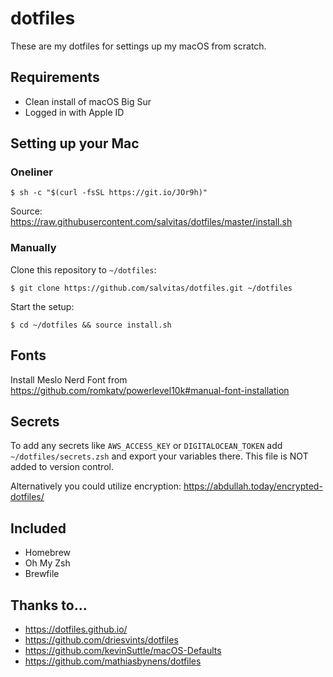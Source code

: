 # dotfiles

These are my dotfiles for settings up my macOS from scratch.

## Requirements

- Clean install of macOS Big Sur
- Logged in with Apple ID

## Setting up your Mac

### Oneliner

```
$ sh -c "$(curl -fsSL https://git.io/JOr9h)"
```

Source: https://raw.githubusercontent.com/salvitas/dotfiles/master/install.sh

### Manually

Clone this repository to `~/dotfiles`:

```
$ git clone https://github.com/salvitas/dotfiles.git ~/dotfiles
```

Start the setup:

```
$ cd ~/dotfiles && source install.sh
```

## Fonts

Install Meslo Nerd Font from https://github.com/romkatv/powerlevel10k#manual-font-installation

## Secrets

To add any secrets like `AWS_ACCESS_KEY` or `DIGITALOCEAN_TOKEN` add `~/dotfiles/secrets.zsh` and export your
variables there. This file is NOT added to version control.

Alternatively you could utilize encryption: https://abdullah.today/encrypted-dotfiles/

## Included

- Homebrew
- Oh My Zsh
- Brewfile

## Thanks to...

- https://dotfiles.github.io/
- https://github.com/driesvints/dotfiles
- https://github.com/kevinSuttle/macOS-Defaults
- https://github.com/mathiasbynens/dotfiles
